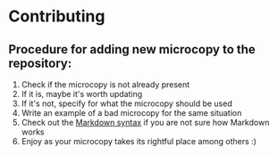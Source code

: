 # Contributing

## Procedure for adding new microcopy to the repository:

1. Check if the microcopy is not already present 
2. If it is, maybe it's worth updating
3. If it's not, specify for what the microcopy should be used
4. Write an example of a bad microcopy for the same situation
5. Check out the [Markdown syntax](https://github.github.com/gfm/) if you are not sure how Markdown works
6. Enjoy as your microcopy takes its rightful place among others :)
